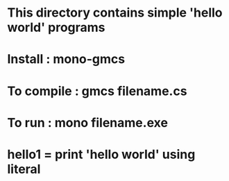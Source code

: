 # This directory contains simple 'hello world' programs
#
# Install	: mono-gmcs
# To compile	: gmcs filename.cs
# To run	: mono filename.exe
#
# hello1 = print 'hello world' using literal
#
